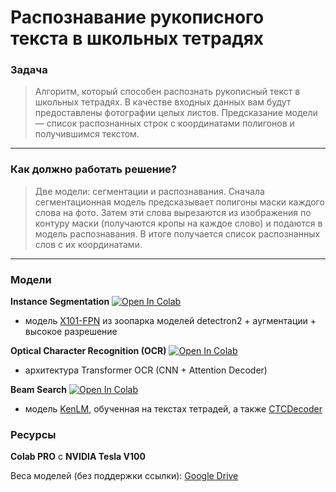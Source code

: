 # Распознавание рукописного текста в школьных тетрадях
### Задача
> Алгоритм, который способен распознать рукописный текст в школьных тетрадях. В качестве входных данных вам будут предоставлены фотографии целых листов. Предсказание модели — список распознанных строк с координатами полигонов и получившимся текстом.
---

### Как должно работать решение?
> Две модели: сегментации и распознавания. Сначала сегментационная модель предсказывает полигоны маски каждого слова на фото. Затем эти слова вырезаются из изображения по контуру маски (получаются кропы на каждое слово) и подаются в модель распознавания. В итоге получается список распознанных слов с их координатами.
---

### Модели

**Instance Segmentation**
[![Open In Colab](https://colab.research.google.com/assets/colab-badge.svg)](https://github.com/naradey2k/handwritten-text-recognition/blob/main/detectron2_segmentation.ipynb)

- модель [X101-FPN](https://github.com/facebookresearch/detectron2/blob/main/MODEL_ZOO.md#coco-instance-segmentation-baselines-with-mask-r-cnn) из зоопарка моделей detectron2 + аугментации + высокое разрешение

**Optical Character Recognition (OCR)**
[![Open In Colab](https://colab.research.google.com/assets/colab-badge.svg)](https://github.com/naradey2k/handwritten-text-recognition/blob/main/attention_crnn.ipynb)

- архитектура Transformer OCR (CNN + Attention Decoder)

**Beam Search**
[![Open In Colab](https://colab.research.google.com/assets/colab-badge.svg)](https://colab.research.google.com/github/Lednik7/nto-ai-text-recognition/blob/main/dataset/make_kenlm_dataset_latest.ipynb)

- модель [KenLM](https://github.com/kpu/kenlm), обученная на текстах тетрадей, а также [CTCDecoder](https://github.com/parlance/ctcdecode)

### Ресурсы 
**Colab PRO** с **NVIDIA Tesla V100**

Веса моделей (без поддержки ссылки):
[Google Drive](https://drive.google.com/drive/folders/1P6a0Cvnfq_Y4sqzwKrVoFoZ0JZ-z_n3O?usp=drive_link)
